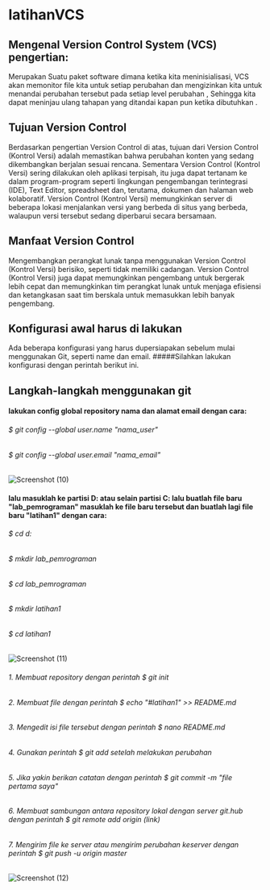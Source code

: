 # latihanVCS

## Mengenal Version Control System (VCS) pengertian:
Merupakan Suatu paket software dimana ketika kita meninisialisasi, VCS akan memonitor file kita untuk setiap perubahan dan mengizinkan kita untuk menandai perubahan tersebut pada setiap level perubahan , Sehingga kita dapat meninjau ulang tahapan yang ditandai kapan pun ketika dibutuhkan .

## Tujuan Version Control
Berdasarkan pengertian Version Control di atas, tujuan dari Version Control (Kontrol Versi) adalah memastikan bahwa perubahan konten yang sedang dikembangkan berjalan sesuai rencana. Sementara Version Control (Kontrol Versi) sering dilakukan oleh aplikasi terpisah, itu juga dapat tertanam ke dalam program-program seperti lingkungan pengembangan terintegrasi (IDE), Text Editor, spreadsheet dan, terutama, dokumen dan halaman web kolaboratif. Version Control (Kontrol Versi) memungkinkan server di beberapa lokasi menjalankan versi yang berbeda di situs yang berbeda, walaupun versi tersebut sedang diperbarui secara bersamaan.

## Manfaat Version Control
Mengembangkan perangkat lunak tanpa menggunakan Version Control (Kontrol Versi) berisiko, seperti tidak memiliki cadangan. Version Control (Kontrol Versi) juga dapat memungkinkan pengembang untuk bergerak lebih cepat dan memungkinkan tim perangkat lunak untuk menjaga efisiensi dan ketangkasan saat tim berskala untuk memasukkan lebih banyak pengembang.

## Konfigurasi awal harus di lakukan
Ada beberapa konfigurasi yang harus dupersiapakan sebelum mulai menggunakan Git, seperti name dan email.
#####Silahkan lakukan konfigurasi dengan perintah berikut ini.

## Langkah-langkah menggunakan git
#### lakukan config global repository nama dan alamat email dengan cara:
###### $ git config --global user.name "nama_user"
###### $ git config --global user.email "nama_email"


![Screenshot (10)](https://user-images.githubusercontent.com/56243275/66699309-eee83b00-ed0f-11e9-9777-a3101618b711.png)


####  lalu masuklah ke partisi D: atau selain partisi C: lalu buatlah file baru "lab_pemrograman" masuklah ke file baru tersebut dan buatlah lagi file baru "latihan1" dengan cara:
###### $ cd d:
###### $ mkdir lab_pemrograman
###### $ cd lab_pemrograman
###### $ mkdir latihan1
###### $ cd latihan1


![Screenshot (11)](https://user-images.githubusercontent.com/56243275/66699564-2fe14f00-ed12-11e9-81d1-2fe7331212fc.png)


###### 1. Membuat repository dengan perintah $ git init
###### 2. Membuat file dengan perintah $ echo "#latihan1" >> README.md
###### 3. Mengedit isi file tersebut dengan perintah $ nano README.md
###### 4. Gunakan perintah $ git add setelah melakukan perubahan
###### 5. Jika yakin berikan catatan dengan perintah $ git commit -m "file pertama saya"
###### 6. Membuat sambungan antara repository lokal dengan server git.hub dengan perintah $ git remote add origin (link)
###### 7. Mengirim file ke server atau mengirim perubahan keserver dengan perintah $ git push -u origin master


![Screenshot (12)](https://user-images.githubusercontent.com/56243275/66703089-f112bf80-ed38-11e9-9ed3-2c73e47d1e77.png)

